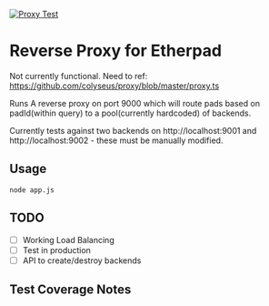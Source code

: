 [![Proxy Test](https://github.com/ether/etherpad-proxy/actions/workflows/backend-tests.yml/badge.svg)](https://github.com/ether/etherpad-proxy/actions/workflows/backend-tests.yml)

# Reverse Proxy for Etherpad
Not currently functional.  Need to ref: https://github.com/colyseus/proxy/blob/master/proxy.ts

Runs A reverse proxy on port 9000 which will route pads based on padId(within query) to a pool(currently hardcoded) of backends.

Currently tests against two backends on http://localhost:9001 and http://localhost:9002 - these must be manually modified.

## Usage
```
node app.js
```

## TODO
- [ ] Working Load Balancing
- [ ] Test in production
- [ ] API to create/destroy backends

## Test Coverage Notes
